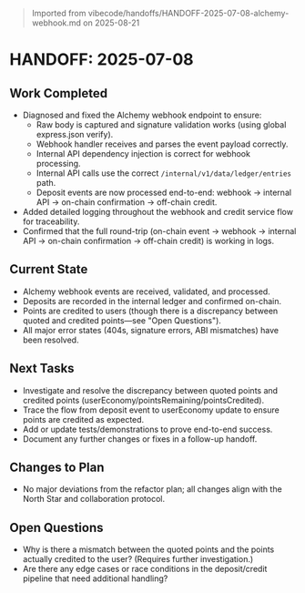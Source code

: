 > Imported from vibecode/handoffs/HANDOFF-2025-07-08-alchemy-webhook.md on 2025-08-21

# HANDOFF: 2025-07-08

## Work Completed
- Diagnosed and fixed the Alchemy webhook endpoint to ensure:
  - Raw body is captured and signature validation works (using global express.json verify).
  - Webhook handler receives and parses the event payload correctly.
  - Internal API dependency injection is correct for webhook processing.
  - Internal API calls use the correct `/internal/v1/data/ledger/entries` path.
  - Deposit events are now processed end-to-end: webhook → internal API → on-chain confirmation → off-chain credit.
- Added detailed logging throughout the webhook and credit service flow for traceability.
- Confirmed that the full round-trip (on-chain event → webhook → internal API → on-chain confirmation → off-chain credit) is working in logs.

## Current State
- Alchemy webhook events are received, validated, and processed.
- Deposits are recorded in the internal ledger and confirmed on-chain.
- Points are credited to users (though there is a discrepancy between quoted and credited points—see "Open Questions").
- All major error states (404s, signature errors, ABI mismatches) have been resolved.

## Next Tasks
- Investigate and resolve the discrepancy between quoted points and credited points (userEconomy/pointsRemaining/pointsCredited).
- Trace the flow from deposit event to userEconomy update to ensure points are credited as expected.
- Add or update tests/demonstrations to prove end-to-end success.
- Document any further changes or fixes in a follow-up handoff.

## Changes to Plan
- No major deviations from the refactor plan; all changes align with the North Star and collaboration protocol.

## Open Questions
- Why is there a mismatch between the quoted points and the points actually credited to the user? (Requires further investigation.)
- Are there any edge cases or race conditions in the deposit/credit pipeline that need additional handling? 